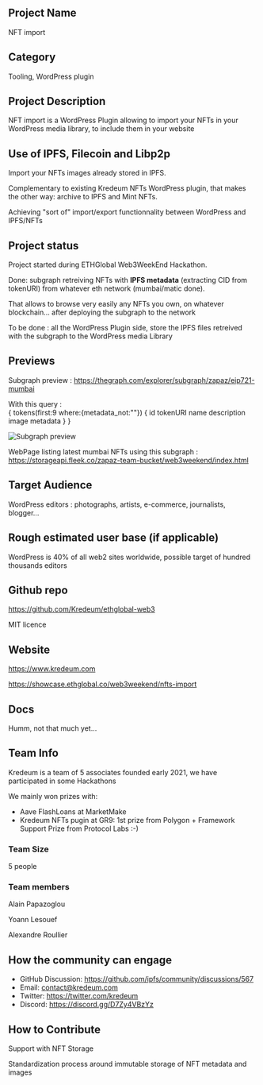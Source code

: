 ## Project Name <!-- Add your project name here with format "Project Name"-->
NFT import 

## Category <!--developer tooling, application, wallet, infrastructure, etc-->
Tooling, WordPress plugin 

## Project Description <!--Describe your project in a few sentences. -->
NFT import is a WordPress Plugin allowing to import your NFTs in your WordPress media library, to include them in your website

## Use of IPFS, Filecoin and Libp2p <!-- Describe how your project uses any or all of these technologies, and why. -->
Import your NFTs images already stored in IPFS.

Complementary to existing Kredeum NFTs WordPress plugin, that makes the other way: archive to IPFS and Mint NFTs.

Achieving "sort of" import/export functionnality between WordPress and IPFS/NFTs

## Project status <!--brainstorming, fundraising, under development, beta, shipped, etc-->
Project started during ETHGlobal Web3WeekEnd Hackathon.

Done: subgraph retreiving NFTs with **IPFS metadata** (extracting CID from tokenURI) from whatever eth network (mumbai/matic done).

That allows to browse very easily any NFTs you own, on whatever blockchain... after deploying the subgraph to the network

To be done : all the WordPress Plugin side, store the IPFS files retreived with the subgraph to the WordPress media Library


## Previews
<!--Add some screenshots to give a preview of your product-->

Subgraph preview : 
https://thegraph.com/explorer/subgraph/zapaz/eip721-mumbai

With this query :  
{ tokens(first:9 where:{metadata_not:""}) { id tokenURI name description image metadata } } 

![Subgraph preview](https://storageapi.fleek.co/zapaz-team-bucket/web3weekend/capture.png)

WebPage listing latest mumbai NFTs using this subgraph : 
https://storageapi.fleek.co/zapaz-team-bucket/web3weekend/index.html 

## Target Audience <!--Describe who will be your project's users-->
WordPress editors : photographs, artists, e-commerce, journalists, blogger...

## Rough estimated user base (if applicable)
WordPress is 40% of all web2 sites worldwide, possible target of hundred thousands editors 
<!--How many users do you have right now?-->

## Github repo <!--Attach a link to your GitHub repo - open source is required - please make sure your repo has a license file and is licensed using MIT open source license! -->
https://github.com/Kredeum/ethglobal-web3 

MIT licence

## Website
https://www.kredeum.com 
<!--Link your website if available-->

https://showcase.ethglobal.co/web3weekend/nfts-import
<!--If you're applying for a Next Step grant, add the URL to your hackathon submission here also-->

## Docs
Humm, not that much yet...
<!--Including a link to your project docs!-->

## Team Info <!-- Introduce your amazing team - how many team members are working on this project and who are they?-->
Kredeum is a team of 5 associates founded early 2021, we have participated in some Hackathons

We mainly won prizes with:
- Aave FlashLoans at MarketMake
- Kredeum NFTs pugin at GR9: 1st prize from Polygon + Framework Support Prize from Protocol Labs :-)

### Team Size  
5 people

### Team members
Alain Papazoglou

Yoann Lesouef

Alexandre Roullier

## How the community can engage <!--Start a discussion with the community here: https://github.com/ipfs/community/discussions/new and attach the link!--> 
* GitHub Discussion:  https://github.com/ipfs/community/discussions/567
* Email:  contact@kredeum.com
* Twitter:  https://twitter.com/kredeum
* Discord:  https://discord.gg/D7Zy4VBzYz

## How to Contribute
<!--How can the community contribute to your project?-->
Support with NFT Storage

Standardization process around immutable storage of NFT metadata and images
